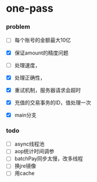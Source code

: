 # one-pass

### problem

- [ ] 每个账号的金额最大10亿
- [x] 保证amount的精度问题
- [ ] 处理速度，
- [x] 处理正确性，
- [x] 重试机制，服务器请求会超时
- [x] 充值的交易事务的ID，值处理一次
- [x] main分支



### todo

- [ ] async线程池
- [ ] aop统计时间调参
- [ ] batchPay同步太慢，改多线程
- [ ] 换jre镜像
- [ ] 用cache